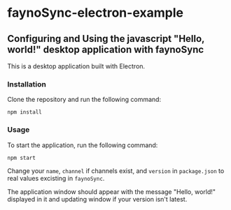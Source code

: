 # faynoSync-electron-example

## Configuring and Using the javascript "Hello, world!" desktop application with faynoSync
This is a desktop application built with Electron.

### Installation
Clone the repository and run the following command:
```
npm install
```

### Usage
To start the application, run the following command:
```
npm start
```

Change your `name`, `channel` if channels exist, and `version` in `package.json` to real values excisting in `faynoSync`.

The application window should appear with the message "Hello, world!" displayed in it and updating window if your version isn't latest.